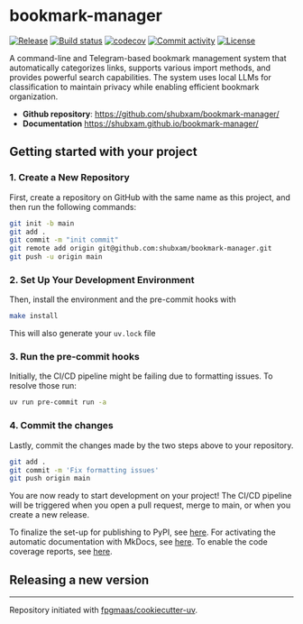 # bookmark-manager

[![Release](https://img.shields.io/github/v/release/shubxam/bookmark-manager)](https://img.shields.io/github/v/release/shubxam/bookmark-manager)
[![Build status](https://img.shields.io/github/actions/workflow/status/shubxam/bookmark-manager/main.yml?branch=main)](https://github.com/shubxam/bookmark-manager/actions/workflows/main.yml?query=branch%3Amain)
[![codecov](https://codecov.io/gh/shubxam/bookmark-manager/branch/main/graph/badge.svg)](https://codecov.io/gh/shubxam/bookmark-manager)
[![Commit activity](https://img.shields.io/github/commit-activity/m/shubxam/bookmark-manager)](https://img.shields.io/github/commit-activity/m/shubxam/bookmark-manager)
[![License](https://img.shields.io/github/license/shubxam/bookmark-manager)](https://img.shields.io/github/license/shubxam/bookmark-manager)

A command-line and Telegram-based bookmark management system that automatically categorizes links, supports various import methods, and provides powerful search capabilities. The system uses local LLMs for classification to maintain privacy while enabling efficient bookmark organization.

- **Github repository**: <https://github.com/shubxam/bookmark-manager/>
- **Documentation** <https://shubxam.github.io/bookmark-manager/>

## Getting started with your project

### 1. Create a New Repository

First, create a repository on GitHub with the same name as this project, and then run the following commands:

```bash
git init -b main
git add .
git commit -m "init commit"
git remote add origin git@github.com:shubxam/bookmark-manager.git
git push -u origin main
```

### 2. Set Up Your Development Environment

Then, install the environment and the pre-commit hooks with

```bash
make install
```

This will also generate your `uv.lock` file

### 3. Run the pre-commit hooks

Initially, the CI/CD pipeline might be failing due to formatting issues. To resolve those run:

```bash
uv run pre-commit run -a
```

### 4. Commit the changes

Lastly, commit the changes made by the two steps above to your repository.

```bash
git add .
git commit -m 'Fix formatting issues'
git push origin main
```

You are now ready to start development on your project!
The CI/CD pipeline will be triggered when you open a pull request, merge to main, or when you create a new release.

To finalize the set-up for publishing to PyPI, see [here](https://fpgmaas.github.io/cookiecutter-uv/features/publishing/#set-up-for-pypi).
For activating the automatic documentation with MkDocs, see [here](https://fpgmaas.github.io/cookiecutter-uv/features/mkdocs/#enabling-the-documentation-on-github).
To enable the code coverage reports, see [here](https://fpgmaas.github.io/cookiecutter-uv/features/codecov/).

## Releasing a new version



---

Repository initiated with [fpgmaas/cookiecutter-uv](https://github.com/fpgmaas/cookiecutter-uv).
